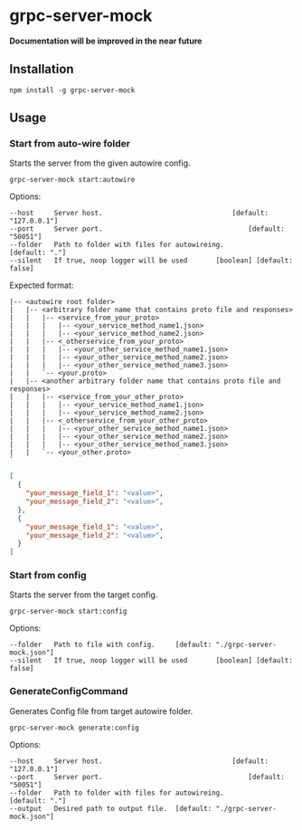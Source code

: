 # grpc-server-mock

**Documentation will be improved in the near future**

## Installation

```
npm install -g grpc-server-mock
```

## Usage

### Start from auto-wire folder
Starts the server from the given autowire config.

```
grpc-server-mock start:autowire
```
Options:
```
--host     Server host.                                [default: "127.0.0.1"]
--port     Server port.                                    [default: "50051"]
--folder   Path to folder with files for autowireing.          [default: "."]
--silent   If true, noop logger will be used       [boolean] [default: false]
```

Expected format:
```
|-- <autowire root folder>
|   |-- <arbitrary folder name that contains proto file and responses>
|   |   |-- <service_from_your_proto>
|   |   |   |-- <your_service_method_name1.json>
|   |   |   |-- <your_service_method_name2.json>
|   |   |-- <_otherservice_from_your_proto>
|   |   |   |-- <your_other_service_method_name1.json>
|   |   |   |-- <your_other_service_method_name2.json>
|   |   |   |-- <your_other_service_method_name3.json>
|   |   `-- <your.proto>
|   |-- <another arbitrary folder name that contains proto file and responses>
|   |   |-- <service_from_your_other_proto>
|   |   |   |-- <your_service_method_name1.json>
|   |   |   |-- <your_service_method_name2.json>
|   |   |-- <_otherservice_from_your_other_proto>
|   |   |   |-- <your_other_service_method_name1.json>
|   |   |   |-- <your_other_service_method_name2.json>
|   |   |   |-- <your_other_service_method_name3.json>
|   |   `-- <your_other.proto>
`
```

```json
[
  {
    "your_message_field_1": "<value>",
    "your_message_field_2": "<value>",
  },
  {
    "your_message_field_1": "<value>",
    "your_message_field_2": "<value>",
  }
]
```

### Start from config
Starts the server from the target config.
```
grpc-server-mock start:config
```
Options:
```
--folder   Path to file with config.     [default: "./grpc-server-mock.json"]
--silent   If true, noop logger will be used       [boolean] [default: false]
```

### GenerateConfigCommand
Generates Config file from target autowire folder.
```
grpc-server-mock generate:config
```
Options:
```
--host     Server host.                                [default: "127.0.0.1"]
--port     Server port.                                    [default: "50051"]
--folder   Path to folder with files for autowireing.          [default: "."]
--output   Desired path to output file.  [default: "./grpc-server-mock.json"]
```
